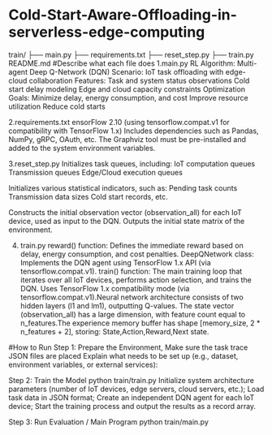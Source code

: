 # Cold-Start-Aware-Offloading-in-serverless-edge-computing
train/
  ├── main.py
  ├── requirements.txt
  ├── reset_step.py
  ├── train.py
README.md
#Describe what each file does
1.main.py
RL Algorithm: Multi-agent Deep Q-Network (DQN)
Scenario: IoT task offloading with edge-cloud collaboration
Features:
Task and system status observations
Cold start delay modeling
Edge and cloud capacity constraints
Optimization Goals:
Minimize delay, energy consumption, and cost
Improve resource utilization
Reduce cold starts

2.requirements.txt
ensorFlow 2.10 (using tensorflow.compat.v1 for compatibility with TensorFlow 1.x)
Includes dependencies such as Pandas, NumPy, gRPC, OAuth, etc.
The Graphviz tool must be pre-installed and added to the system environment variables.

3.reset_step.py
Initializes task queues, including:
IoT computation queues
Transmission queues
Edge/Cloud execution queues

Initializes various statistical indicators, such as:
Pending task counts
Transmission data sizes
Cold start records, etc.

Constructs the initial observation vector (observation_all) for each IoT device, used as input to the DQN.
Outputs the initial state matrix of the environment.

4. train.py
reward() function: Defines the immediate reward based on delay, energy consumption, and cost penalties.
DeepQNetwork class: Implements the DQN agent using TensorFlow 1.x API (via tensorflow.compat.v1).
train() function: The main training loop that iterates over all IoT devices, performs action selection, and trains the DQN.
Uses TensorFlow 1.x compatibility mode (via tensorflow.compat.v1).Neural network architecture consists of two hidden layers (l1 and lm1), outputting Q-values.
The state vector (observation_all) has a large dimension, with feature count equal to n_features.The experience memory buffer has shape [memory_size, 2 * n_features + 2], storing:
State,Action,Reward,Next state.

#How to Run
Step 1: Prepare the Environment, Make sure the task trace JSON files are placed
Explain what needs to be set up (e.g., dataset, environment variables, or external services):

Step 2: Train the Model
python train/train.py
Initialize system architecture parameters (number of IoT devices, edge servers, cloud servers, etc.);
Load task data in JSON format;
Create an independent DQN agent for each IoT device;
Start the training process and output the results as a record array.

Step 3: Run Evaluation / Main Program
python train/main.py

